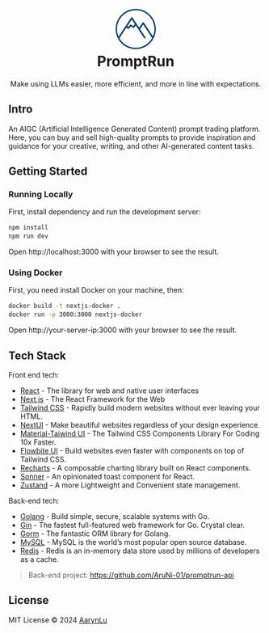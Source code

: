 <h1 align="center">
  <br>
  <img src="/public/logo.png" alt="promptrun"  width="80" />
  <br>
  <a src="https://promptrun.0x3f4.run" target="_blank">PromptRun</a>
  <br>
</h1>

<p align="center">
  Make using LLMs easier, more efficient, and more in line with expectations.
</p>

<h2>Intro</h2>

<p>An AIGC (Artificial Intelligence Generated Content) prompt trading platform. Here, you can buy and sell high-quality prompts to provide inspiration and guidance for your creative, writing, and other AI-generated content tasks.</p>

<h2>Getting Started</h2>

<h3>Running Locally</h3>

<p>First, install dependency and run the development server:</p>

```sh
npm install
npm run dev
```

Open http://localhost:3000 with your browser to see the result.

<h3>Using Docker</h3>

<p>First, you need install Docker on your machine, then:</p>

```sh
docker build -t nextjs-docker .
docker run -p 3000:3000 nextjs-docker
```

Open http://your-server-ip:3000 with your browser to see the result.


<h2>Tech Stack</h2>

Front end tech:

- [React](https://react.dev/) - The library for web and native user interfaces
- [Next.js](https://nextjs.org/) - The React Framework for the Web
- [Tailwind CSS](https://tailwindcss.com/) - Rapidly build modern websites without ever leaving your HTML.
- [NextUI](https://nextui.org/) - Make beautiful websites regardless of your design experience.
- [Material-Taiwind UI](https://www.material-tailwind.com/) - The Tailwind CSS Components Library For Coding 10x Faster.
- [Flowbite UI](https://flowbite.com/) - Build websites even faster with components on top of Tailwind CSS.
- [Recharts](https://recharts.org/en-US/) - A composable charting library built on React components.
- [Sonner](https://sonner.emilkowal.ski/) - An opinionated toast component for React.
- [Zustand](https://awesomedevin.github.io/zustand-vue/en/) - A more Lightweight and Convenient state management.

Back-end tech:

- [Golang](https://go.dev/) - Build simple, secure, scalable systems with Go.
- [Gin](https://gin-gonic.com/) - The fastest full-featured web framework for Go. Crystal clear.
- [Gorm](https://gorm.io/) - The fantastic ORM library for Golang.
- [MySQL](https://www.mysql.com/) - MySQL is the world’s most popular open source database.
- [Redis](https://redis.io/) - Redis is an in-memory data store used by millions of developers as a cache.


> Back-end project: https://github.com/AruNi-01/promptrun-api


<h2>License</h2>

MIT License © 2024 [AarynLu](https://github.com/aruni-01)


